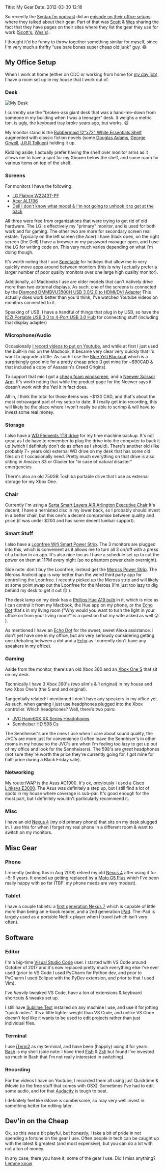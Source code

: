 Title: My Gear
Date: 2012-03-30 12:16

So recently the [Syntax.fm podcast](https://syntax.fm) did an [episode on their
office setups](https://syntax.fm/show/064/our-office-setups-gotta-get-the-gear)
where they talked about their gear.  Part of that was
[Scott](https://twitter.com/stolinski) & [Wes](https://twitter.com/wesbos)
sharing the fact that they have pages on their sites where they list the gear
they use for work
([Scott's](https://kit.com/leveluptutorials/podcasting-screencasting-gear),
[Wes's](https://wesbos.com/uses/)).

I thought it'd be funny to throw together something similar for myself, since
I'm very much a thrifty "use bare bones super cheap old junk" guy. 😄

## My Office Setup

When I work at home (either on CDC or working from home for [my day job](https://www.bambora.com)),
I have a room set up in my house that I work out of.

### Desk

![My Desk]({filename}/static/imgs/mydesk.jpg)

I currently use the "broken-ass giant desk that was a hand-me-down from someone
in my building when I was a teenager" desk. It weighs a metric ton, is ugly, the
keyboard tray broke years ago, but works. 😄

My monitor stand is the [Rubbermaid 12"x72" White Essentials
Shelf](https://www.homedepot.ca/en/home/p.12-inch-x-72-inch-white-essentials-shelf.1000139443.html)
augmented with classic fiction novels (some [Douglas
Adams](https://www.amazon.ca/s/ref=nb_sb_noss_2?url=search-alias%3Daps&field-keywords=Douglas+Adams),
[George
Orwell](https://www.amazon.ca/s/ref=nb_sb_noss_2?url=search-alias%3Daps&field-keywords=George+Orwell&rh=i%3Aaps%2Ck%3AGeorge+Orwell),
[J.R.R
Tolkien](https://www.amazon.ca/s/ref=nb_sb_ss_c_1_12?url=search-alias%3Daps&field-keywords=j+r+r+tolkien&sprefix=J.+R.+R%3B+Tol%2Caps%2C219&crid=2RB30H808TT37&rh=i%3Aaps%2Ck%3Aj+r+r+tolkien))
holding it up.

Kidding aside, I actually prefer having the shelf over monitor
arms as it allows me to have a spot for my Xboxen below the shelf, and some room
for various items on top of the shelf.

### Screens

For monitors I have the following:

* [LG Flatron
  W2243T-PF](https://www.lg.com/ca_en/desktop-monitors/lg-W2243T-PF-lcd-monitor)
* [Acer AL1706](https://www.pcliquidations.com/p7926-acer-al1706-17-lcd)
* [Dell I don't know what model & I'm not going to unhook it to get at the
  back](http://www.dell.com/learn/ca/en/cacorp1/campaigns/search-monitors-ca?c=ca&l=en&s=Corp&cid=283106&st=dell%20monitors&pdv=c&lid=5379490&VEN1=sng3LCW6h,287179067506,901yh87629,c&VEN2=e,dell%20monitors&dgc=st&dgseg=dhs&acd=123088137920560&VEN3=110304527797198549)

All three were free from organizations that were trying to get rid of old
hardware.  The LG is effectively my "primary" monitor, and is used for both work
and for gaming.  The other two are more for secondary screen real estate.
Typically on the left screen (the Acer) I have Slack open, on the right screen
(the Dell) I have a browser or my password manager open, and I use the LG for
writing code on.  This very much varies depending on what I'm doing though.

It's worth noting that I use [Spectacle](https://www.spectacleapp.com/) for
hotkeys that allow me to very quickly move apps around between monitors (this is
why I actually prefer a larger number of poor quality monitors over one large
high quality monitor).

Additionally, all Macbooks I use are older models that can't natively drive
more than two external displays.  As such, one of the screens is connected by
the [Diamond DMMBVU3500H USB 3.0/2.0 to HDMI/DVI Adapter](https://www.amazon.ca/gp/product/B00K85XURC)
This actually does work better than you'd think, I've watched Youtube videos
on monitors connected to it.

Speaking of USB, I have a handful of things that plug in by USB, so have the
[ICZI Portable USB 3.0 to 4-Port USB 3.0 Hub](https://www.amazon.ca/gp/product/B01N3Q7SUF)
for connecting stuff (including that display adapter)

### Microphone/Audio

Occasionally [I record videos to put on Youtube](https://www.codependentcodr.com/youtube),
and while at first I just used the built-in mic on the Macbook, it became very
clear very quickly that I'd want to upgrade a little.  As such I use the [Blue Yeti
Blackout](https://www.amazon.ca/gp/product/B00N1YPXW2) which is a surprisingly
good mic for a pretty cheap price (I got mine for ~$90CAD & that included a copy of
Assassin's Creed Origins).

To support that mic I got a [cheap foam windscreen](https://www.amazon.ca/gp/product/B01LXOJZJ9),
and a [Neewer Scissor Arm](https://www.amazon.ca/gp/product/B00DY1F2CS).  It's worth
noting that while the product page for the Neewer says it doesn't work with the Yeti
it in fact does.

All in, I think the total for those items was ~$130 CAD, and that's about the most
extravagant part of my setup to date.  If I really get into recording, this will likely
be the place where I won't really be able to scrimp & will have to invest some real
money.

### Storage

I also have a [WD Elements 1TB
drive](https://www.amazon.ca/Elements-Portable-External-Drive-WDBUZG0010BBK-WESN/dp/B06VVS7S94)
for my time machine backup. It's not great as I do have to remember to plug the
drive into the computer to back it up (which I definitely don't do as often as I
should).  There's another old (like probably 7+ years old) external WD drive on
my desk that has some old files on it I occasionally need.  Pretty much
everything on that drive is also sitting in Amazon S3 or Glacier for "in case of
natural disaster" emergencies.

There's also an old 750GB Toshiba portable drive that I use as external storage for my
Xbox One.

### Chair

Currently I'm using a
[Serta Smart Layers AIR Arlington Executive Chair](https://www.officedepot.com/a/products/304556/Serta-Smart-Layers-AIR-Arlington-Executive/)
It's decent, I have a herniated disc in my lower back, so I probably should invest in a
better chair, but this one's a decent compromise between quality and price (it was under
$200 and has some decent lumbar support).

### Smart Stuff

I also have a [Loonfree Wifi Smart Power Strip](https://www.amazon.com/gp/product/B078JMV9C3/ref=oh_aui_detailpage_o00_s00?ie=UTF8&psc=1).
The 3 monitors are plugged into this, which is convenient as it allows me to turn all 3 on/off
with a press of a button in an app.  It's also nice too as I have a schedule set up to cut the
power on them at 11PM every night (so no phantom power drain overnight).

Side note: don't buy the Loonfree, instead get the [Meross Power Strip](https://www.amazon.ca/gp/product/B07DMFZGVL/ref=oh_aui_search_detailpage?ie=UTF8&psc=1).
The Meross Android app is *way* better than the weird third party app for controlling the Loonfree.
I recently picked up the Meross strip and will likely at some point swap out the Loonfree for the
Meross (I'm just too lazy to dig behind my desk to get it out 😛 ).

The desk lamp on my desk has a [Phillips Hue A19 bulb](https://www.amazon.ca/gp/product/B01B9APZ6S) in it,
which is nice as I can control it from my Macbook, the Hue app on my phone, or the
[Echo Dot](https://www.amazon.ca/Echo-Dot-2nd-Generation-Black/dp/B07456NHZ7) that's in my living
room ("Why would you want to turn the light in your office on from your living room?" is a question that
my wife asked as well 😜 ).

As mentioned I have an [Echo Dot](https://www.amazon.ca/Echo-Dot-2nd-Generation-Black/dp/B07456NHZ7) for
the sweet, sweet Alexa assistance.  I don't yet have one in my office, but am very seriously considering
getting one (debating between a dot and a [Echo](https://www.amazon.ca/dp/B0749ZSPN7/ref=ods_mccc_Rdr)
as I currently don't have any speakers in my office).

### Gaming

Aside from the monitor, there's an old Xbox 360 and an
[Xbox One S](https://www.amazon.ca/s/ref=nb_sb_noss_2?url=search-alias%3Delectronics&field-keywords=xbox+one+s)
that sit on my desk.

Technically I have 3 Xbox 360's (two slim's & 1 original) in my house and two Xbox One's (the S and
and original).

Tangentially related: I mentioned I don't have any speakers in my office yet.  As such, when gaming
I just use headphones plugged into the Xbox controller.  Which headphones?  Well, there's two pairs:

* [JVC Hamr60X XX Series Headphones](https://www.amazon.ca/JVC-Hamr60X-XX-Series-Headphones/dp/B00VV6WRTY)
* [Sennheiser HD 598 Cs](https://www.amazon.ca/gp/product/B01JP436TS)

The Sennheiser's are the ones I use when I care about sound quality, the JVC's are more just for
convenience (I often leave the Sennhiser's in other rooms in my house so the JVC's are when I'm feeling
too lazy to get up out of my office and look for the Sennheisers).  The 598's are *great* headphones (not
sure they're worth the price they're currently going for, I got mine for half-price during a Black
Friday sale).

### Networking

My router/WAP is the [Asus AC1900](https://www.amazon.ca/Asus-RT-AC68U-Wireless-Dual-Band-Gigabit/dp/B00FB45SI4).
It's ok, previously I used a [Cisco Linksys E3000](https://www.amazon.ca/Linksys-E3000-Cisco-Linksys-Wireless-N-Router/dp/B003B48UQ8).
The Asus was definitely a step up, but I still find a lot of spots in my house where coverage is sub-par.  It's
good enough for the most part, but I definitely wouldn't particularly recommend it.

### Misc

I have an old [Nexus 4](https://www.amazon.ca/Nexus-LG-E960-Unlocked-Smartphone-Android/dp/B00BGYC12E)
(my old primary phone) that sits on my desk plugged in.  I use this for when I forget my real phone
in a different room & want to switch on my monitors.

## Misc Gear

### Phone

I recently (writing this in Aug 2018) retired my old [Nexus 4](https://www.amazon.ca/Nexus-LG-E960-Unlocked-Smartphone-Android/dp/B00BGYC12E)
after using it for ~5-6 years.  It ended up getting replaced by a
[Moto G5 Plus](https://www.amazon.ca/gp/product/B01N5MEKSW) which I've been really happy with so
far (TBF: my phone needs are very modest).

### Tablet

I have a couple tablets: a [first generation Nexus 7](https://en.wikipedia.org/wiki/Nexus_7_(2012)) which is
capable of little more than being an e-book reader, and a 2nd generation [iPad](https://www.apple.com/ca/ipad/).
The iPad is largely used as a portable Netflix player when I travel (which isn't very often).

## Software

### Editor

I'm a big-time [Visual Studio Code](https://code.visualstudio.com/) user.  I started with VS Code around October
of 2017 and it's now replaced pretty much everything else I've ever used (prior to VS Code I used PyCharm
for Python dev, and prior to PyCharm I used Eclipse with the PyDev extension, and prior to that I used Vim).

I've *heavily* tweaked VS Code, have a ton of extensions & keyboard shortcuts & tweaks set up.

I still have [Sublime Text](https://www.sublimetext.com/) installed on any machine I use, and use it
for jotting "quick notes".  It's a little lighter weight than VS Code, and unlike VS Code doesn't
feel like it wants to be used to edit projects rather than just individual files.

### Terminal

I use [iTerm2](https://www.iterm2.com/) as my terminal, and have been (happily) using it for years.
[Bash](https://www.gnu.org/software/bash/) is my shell (side note: I have tried
[Fish](https://fishshell.com/) & [Zsh](https://ohmyz.sh/) but found I've invested so much in Bash
that I'm not really interested in switching).

### Recording

For the videos I have on Youtube, I recorded them all using just Quicktime & iMovie (ie the free
stuff that comes with OSX).  Sometimes I've had to edit some audio, and for that
[Audacity](https://www.audacityteam.org/) is tough to beat.

I definitely feel like iMovie is cumbersome, so may very well invest in something better for
editing later.

## Dev'in on the Cheap

Ok, so this was a bit playful, but honestly, I take a bit of pride in not spending a fortune on the
gear I use.  Often people in tech can be caught up with the latest & greatest (and most expensive),
but you can do a lot with not a ton of money.

In any case, there you have it, some of the gear I use.  Did I miss anything? [Lemme know]({filename}contact.md)

